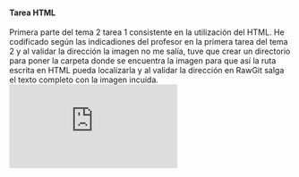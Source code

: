 #### Tarea HTML
Primera parte del tema 2 tarea 1 consistente en la utilización del HTML.
He codificado según las indicadiones del profesor en la primera tarea del tema 2 y al validar la dirección la imagen no me salía, tuve que crear un directorio para poner la carpeta donde se encuentra la imagen para que así la ruta escrita en HTML pueda localizarla y al validar la dirección en RawGit salga el texto completo con la imagen incuida.
![Adjunto URL validada y correcta](https://rawgit.com/mfers29/tareahtml/master/index.html)
